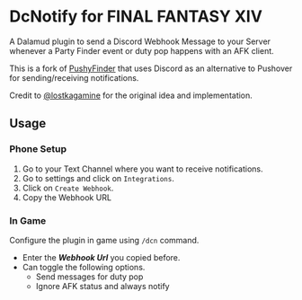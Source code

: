 # DcNotify for FINAL FANTASY XIV
A Dalamud plugin to send a Discord Webhook Message to your Server whenever a Party Finder event or duty pop happens with an AFK client.

This is a fork of [PushyFinder](https://github.com/lostkagamine/PushyFinder) that uses Discord as an alternative to Pushover for sending/receiving notifications.

Credit to [@lostkagamine](https://github.com/lostkagamine/) for the original idea and implementation.

## Usage

### Phone Setup
1. Go to your Text Channel where you want to receive notifications.
2. Go to settings and click on `Integrations`.
3. Click on `Create Webhook`.
4. Copy the Webhook URL

### In Game
Configure the plugin in game using `/dcn` command.  
  - Enter the ***Webhook Url*** you copied before. 
  - Can toggle the following options.
      - Send messages for duty pop
      - Ignore AFK status and always notify
